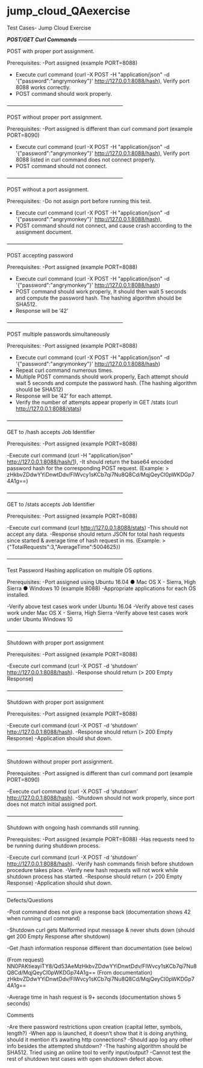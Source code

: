 # jump_cloud_QAexercise

Test Cases- Jump Cloud Exercise


***POST/GET  Curl Commands***
——————————————————————

POST with proper port assignment.

Prerequisites:
-Port assigned (example PORT=8088)

- Execute curl command (curl -X POST -H "application/json" -d '{"password":"angrymonkey"}' http://127.0.0.1:8088/hash), Verify port 8088 works correctly. 
- POST command should work properly.


——————————————————————

POST without proper port assignment.

Prerequisites:
-Port assigned is different than curl command port (example PORT=8090) 

- Execute curl command (curl -X POST -H "application/json" -d '{"password":"angrymonkey"}' http://127.0.0.1:8088/hash), Verify port 8088 listed in curl command does not connect properly. 
- POST command should not connect.

——————————————————————

POST without a port assignment.

Prerequisites:
-Do not assign port before running this test.

- Execute curl command (curl -X POST -H "application/json" -d '{"password":"angrymonkey"}' http://127.0.0.1:8088/hash), 
- POST command should not connect, and cause crash according to the assignment document.

——————————————————————

POST accepting password

Prerequisites:
-Port assigned (example PORT=8088)

- Execute curl command (curl -X POST -H "application/json" -d '{"password":"angrymonkey"}' http://127.0.0.1:8088/hash)
- POST command should work properly, It should then wait 5 seconds and compute the password hash. The hashing algorithm should be SHA512.
- Response will be ’42’

——————————————————————

POST multiple passwords simultaneously

Prerequisites:
-Port assigned (example PORT=8088)

- Execute curl command (curl -X POST -H "application/json" -d '{"password":"angrymonkey"}' http://127.0.0.1:8088/hash)
- Repeat curl command numerous times.
- Multiple POST commands should work properly, Each attempt should wait 5 seconds and compute the password hash. (The hashing algorithm should be SHA512)
 - Response will be ’42’ for each attempt.
- Verify the number of attempts appear properly in GET /stats (curl http://127.0.0.1:8088/stats)

——————————————————————

GET to /hash accepts Job Identifier

Prerequisites:
-Port assigned (example PORT=8088)

-Execute curl command (curl -H "application/json" http://127.0.0.1:8088/hash/1),
-It should return the base64 encoded password hash for the corresponding POST request. (Example: > zHkbvZDdwYYiDnwtDdv/FIWvcy1sKCb7qi7Nu8Q8Cd/MqjQeyCI0pWKDGp74A1g==)

——————————————————————

GET to /stats accepts Job Identifier

Prerequisites:
-Port assigned (example PORT=8088)

-Execute curl command (curl http://127.0.0.1:8088/stats)
-This should not accept any data.
-Response should return JSON for total hash requests since started & average time of hash request in ms. (Example: > {"TotalRequests":3,"AverageTime":5004625})

——————————————————————

Test Password Hashing application on multiple OS options

Prerequisites:
-Port assigned using Ubuntu 16.04 ● Mac OS X - Sierra, High Sierra ● Windows 10 (example 8088)
-Appropriate applications for each OS installed.

-Verify above test cases work under Ubuntu 16.04
-Verify above test cases work under Mac OS X - Sierra, High Sierra
-Verify above test cases work under Ubuntu Windows 10

——————————————————————

Shutdown with proper port assignment

Prerequisites:
-Port assigned (example PORT=8088)

-Execute curl command (curl -X POST -d ‘shutdown’ http://127.0.0.1:8088/hash).
-Response should return (> 200 Empty Response)

——————————————————————

Shutdown with proper port assignment

Prerequisites:
-Port assigned (example PORT=8088)

-Execute curl command (curl -X POST -d ‘shutdown’ http://127.0.0.1:8088/hash).
-Response should return (> 200 Empty Response)
-Application should shut down.

——————————————————————

Shutdown without proper port assignment.

Prerequisites:
-Port assigned is different than curl command port (example PORT=8090)

-Execute curl command (curl -X POST -d ‘shutdown’ http://127.0.0.1:8088/hash).
-Shutdown should not work properly, since port does not match initial assigned port.

——————————————————————

Shutdown with ongoing hash commands still running.

Prerequisites:
-Port assigned (example PORT=8088)
-Has requests need to be running during shutdown process.

-Execute curl command (curl -X POST -d ‘shutdown’ http://127.0.0.1:8088/hash).
-Verify hash commands finish before shutdown procedure takes place.
-Verify new hash requests will not work while shutdown process has started.
-Response should return (> 200 Empty Response)
-Application should shut down.



*************************************************************************************************************************

Defects/Questions

-Post command does not give a response back (documentation shows 42 when running curl command)

-Shutdown curl gets Malformed input message & never shuts down (should get 200 Empty Response after shutdown)

-Get /hash information response different than documentation (see below)

(From request) 	NN0PAKtieayiTY8/Qd53AeMzHkbvZDdwYYiDnwtDdv/FIWvcy1sKCb7qi7Nu8Q8Cd/MqjQeyCI0pWKDGp74A1g==
(From documentation)                                                  zHkbvZDdwYYiDnwtDdv/FIWvcy1sKCb7qi7Nu8Q8Cd/MqjQeyCI0pWKDGp74A1g==

-Average time in hash request is 9+ seconds (documentation shows 5 seconds)




Comments


-Are there password restrictions upon creation (capital letter, symbols, length?)
-When app is launched, it doesn’t show that it is doing anything, should it mention it’s awaiting http connections?
-Should app log any other info besides the attempted shutdown?
-The hashing algorithm should be SHA512. Tried using an online tool to verify input/output? 
-Cannot test the rest of shutdown test cases with open shutdown defect above.




